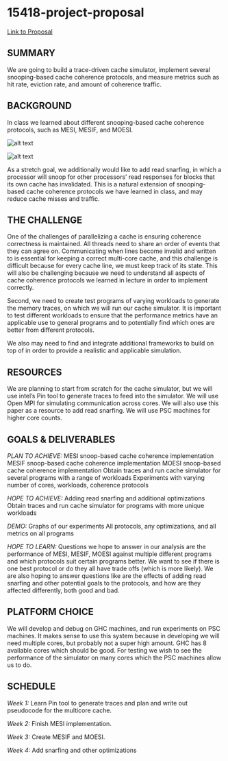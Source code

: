 # 15418-project-proposal

[Link to Proposal](https://walkingcabbages.github.io/15418-project-proposal/)

## SUMMARY
We are going to build a trace-driven cache simulator, implement several snooping-based cache coherence protocols, and measure metrics such as hit rate, eviction rate, and amount of coherence traffic.

## BACKGROUND
In class we learned about different snooping-based cache coherence protocols, such as MESI, MESIF, and MOESI.

![alt text](https://github.com/walkingcabbages/15418-project-proposal/blob/main/MESI.jpg?raw=true)

![alt text](https://github.com/walkingcabbages/15418-project-proposal/blob/main/coherence_state.jpg?raw=true)

As a stretch goal, we additionally would like to add read snarfing, in which a processor will snoop for other processors’ read responses for blocks that its own cache has invalidated. This is a natural extension of snooping-based cache coherence protocols we have learned in class, and may reduce cache misses and traffic.

## THE CHALLENGE
One of the challenges of parallelizing a cache is ensuring coherence correctness is maintained. All threads need to share an order of events that they can agree on. Communicating when lines become invalid and written to is essential for keeping a correct multi-core cache, and this challenge is difficult because for every cache line, we must keep track of its state. This will also be challenging because we need to understand all aspects of cache coherence protocols we learned in lecture in order to implement correctly. 

Second, we need to create test programs of varying workloads to generate the memory traces, on which we will run our cache simulator. It is important to test different workloads to ensure that the performance metrics have an applicable use to general programs and to potentially find which ones are better from different protocols.

We also may need to find and integrate additional frameworks to build on top of in order to provide a realistic and applicable simulation.

## RESOURCES
We are planning to start from scratch for the cache simulator, but we will use intel’s Pin tool to generate traces to feed into the simulator. We will use Open MPI for simulating communication across cores. We will also use this paper as a resource to add read snarfing. We will use PSC machines for higher core counts.

## GOALS & DELIVERABLES
*PLAN TO ACHIEVE:*
MESI snoop-based cache coherence implementation
MESIF snoop-based cache coherence implementation
MOESI snoop-based cache coherence implementation
Obtain traces and run cache simulator for several programs with a range of workloads
Experiments with varying number of cores, workloads, coherence protocols

*HOPE TO ACHIEVE:*
Adding read snarfing and additional optimizations
Obtain traces and run cache simulator for programs with more unique workloads

*DEMO:*
Graphs of our experiments
All protocols, any optimizations, and all metrics on all programs

*HOPE TO LEARN:*
Questions we hope to answer in our analysis are the performance of MESI, MESIF, MOESI against multiple different programs and which protocols suit certain programs better. We want to see if there is one best protocol or do they all have trade offs (which is more likely). We are also hoping to answer questions like are the effects of adding read snarfing and other potential goals to the protocols, and how are they affected differently, both good and bad. 

## PLATFORM CHOICE
We will develop and debug on GHC machines, and run experiments on PSC machines. It makes sense to use this system because in developing we will need multiple cores, but probably not a super high amount. GHC has 8 available cores which should be good. For testing we wish to see the performance of the simulator on many cores which the PSC machines allow us to do.

## SCHEDULE
*Week 1:* Learn Pin tool to generate traces and plan and write out pseudocode for the multicore cache.

*Week 2:* Finish MESI implementation.

*Week 3:* Create MESIF and MOESI.

*Week 4:* Add snarfing and other optimizations




